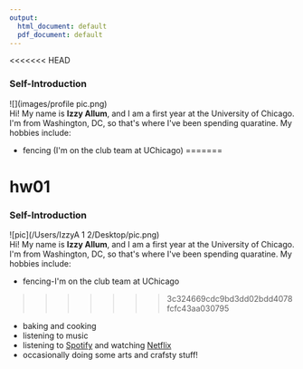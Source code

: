 ```yaml
---
output:
  html_document: default
  pdf_document: default
---
```

<<<<<<< HEAD
### Self-Introduction   
![](images/profile pic.png)  
Hi! My name is **Izzy Allum**, and I am a first year at the University of Chicago. I'm from Washington, DC, so that's where I've been spending quaratine. My hobbies include:  

* fencing (I'm on the club team at UChicago)
=======
# hw01

### Self-Introduction   
![pic](/Users/IzzyA 1 2/Desktop/pic.png)  
Hi! My name is **Izzy Allum**, and I am a first year at the University of Chicago. I'm from Washington, DC, so that's where I've been spending quaratine. My hobbies include:  

* fencing-I'm on the club team at UChicago
>>>>>>> 3c324669cdc9bd3dd02bdd4078fcfc43aa030795
* baking and cooking
* listening to music
* listening to [Spotify](https://open.spotify.com/) and watching [Netflix](https://www.netflix.com/browse)
* occasionally doing some arts and crafsty stuff!
